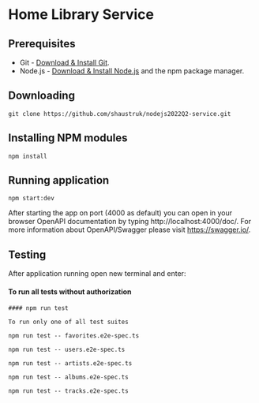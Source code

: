 # Home Library Service

## Prerequisites

- Git - [Download & Install Git](https://git-scm.com/downloads).
- Node.js - [Download & Install Node.js](https://nodejs.org/en/download/) and the npm package manager.

## Downloading

```
git clone https://github.com/shaustruk/nodejs2022Q2-service.git
```

## Installing NPM modules

```
npm install
```

## Running application

```
npm start:dev
```

After starting the app on port (4000 as default) you can open
in your browser OpenAPI documentation by typing http://localhost:4000/doc/.
For more information about OpenAPI/Swagger please visit https://swagger.io/.

## Testing

After application running open new terminal and enter:

#### To run all tests without authorization

```
#### npm run test
```
```
To run only one of all test suites
```
```
npm run test -- favorites.e2e-spec.ts
```
```
npm run test -- users.e2e-spec.ts
```
```
npm run test -- artists.e2e-spec.ts
```
```
npm run test -- albums.e2e-spec.ts
```
```
npm run test -- tracks.e2e-spec.ts
```

